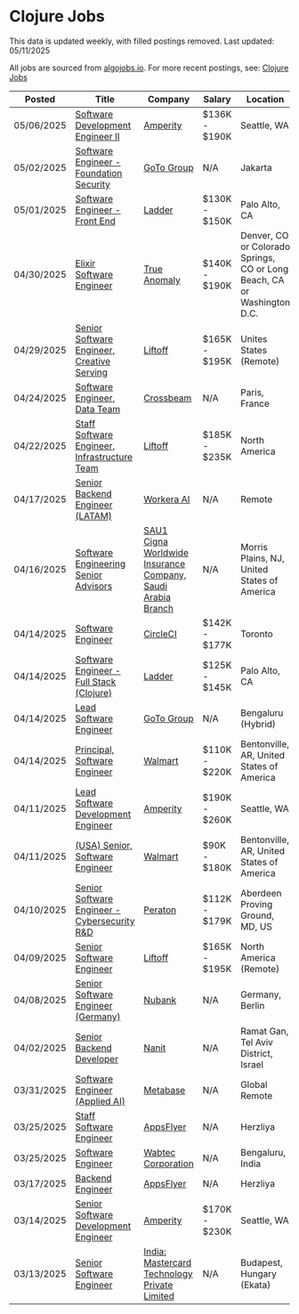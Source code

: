 # Clojure Jobs

This data is updated weekly, with filled postings removed. Last updated: 05/11/2025

All jobs are sourced from [algojobs.io](https://algojobs.io/). For more recent postings, see: [Clojure Jobs](https://algojobs.io/jobs/clojure)

| Posted | Title | Company | Salary | Location |
| --- | --- | --- | --- | --- |
| 05/06/2025 | [Software Development Engineer II](https://algojobs.io/jobs/3998373) | [Amperity](https://algojobs.io/company/amperity/) | $136K - $190K | Seattle, WA |
| 05/02/2025 | [Software Engineer - Foundation Security](https://algojobs.io/jobs/3977436) | [GoTo Group](https://algojobs.io/company/gotogroup/) | N/A | Jakarta |
| 05/01/2025 | [Software Engineer - Front End](https://algojobs.io/jobs/3957770) | [Ladder](https://algojobs.io/company/ladder33/) | $130K - $150K | Palo Alto, CA |
| 04/30/2025 | [Elixir Software Engineer](https://algojobs.io/jobs/3944990) | [True Anomaly](https://algojobs.io/company/trueanomalyinc/) | $140K - $190K | Denver, CO or Colorado Springs, CO or Long Beach, CA or Washington D.C. |
| 04/29/2025 | [Senior Software Engineer, Creative Serving](https://algojobs.io/jobs/3930687) | [Liftoff](https://algojobs.io/company/liftoff/) | $165K - $195K | Unites States (Remote) |
| 04/24/2025 | [Software Engineer, Data Team](https://algojobs.io/jobs/3891380) | [Crossbeam](https://algojobs.io/company/crossbeam/) | N/A | Paris, France |
| 04/22/2025 | [Staff Software Engineer, Infrastructure Team](https://algojobs.io/jobs/3850025) | [Liftoff](https://algojobs.io/company/liftoff/) | $185K - $235K | North America  |
| 04/17/2025 | [Senior Backend Engineer (LATAM)](https://algojobs.io/jobs/3829404) | [Workera AI](https://algojobs.io/company/workera/) | N/A | Remote |
| 04/16/2025 | [Software Engineering Senior Advisors](https://algojobs.io/jobs/3820025) | [SAU1 Cigna Worldwide Insurance Company, Saudi Arabia Branch](https://algojobs.io/company/cigna/) | N/A | Morris Plains, NJ, United States of America |
| 04/14/2025 | [Software Engineer](https://algojobs.io/jobs/3785702) | [CircleCI](https://algojobs.io/company/circleci/) | $142K - $177K | Toronto |
| 04/14/2025 | [Software Engineer - Full Stack (Clojure)](https://algojobs.io/jobs/3777775) | [Ladder](https://algojobs.io/company/ladder33/) | $125K - $145K | Palo Alto, CA |
| 04/14/2025 | [Lead Software Engineer](https://algojobs.io/jobs/3799215) | [GoTo Group](https://algojobs.io/company/gotogroup/) | N/A | Bengaluru (Hybrid) |
| 04/14/2025 | [Principal, Software Engineer](https://algojobs.io/jobs/3791998) | [Walmart](https://algojobs.io/company/walmart/) | $110K - $220K | Bentonville, AR, United States of America |
| 04/11/2025 | [Lead Software Development Engineer](https://algojobs.io/jobs/3770913) | [Amperity](https://algojobs.io/company/amperity/) | $190K - $260K | Seattle, WA |
| 04/11/2025 | [(USA) Senior, Software Engineer](https://algojobs.io/jobs/3781025) | [Walmart](https://algojobs.io/company/walmart/) | $90K - $180K | Bentonville, AR, United States of America |
| 04/10/2025 | [Senior Software Engineer - Cybersecurity R&D](https://algojobs.io/jobs/3764732) | [Peraton](https://algojobs.io/company/peraton/) | $112K - $179K | Aberdeen Proving Ground, MD, US |
| 04/09/2025 | [Senior Software Engineer](https://algojobs.io/jobs/3717306) | [Liftoff](https://algojobs.io/company/liftoff/) | $165K - $195K | North America (Remote)  |
| 04/08/2025 | [Senior Software Engineer (Germany)](https://algojobs.io/jobs/3716134) | [Nubank](https://algojobs.io/company/nubank/) | N/A | Germany, Berlin |
| 04/02/2025 | [Senior Backend Developer](https://algojobs.io/jobs/3671482) | [Nanit](https://algojobs.io/company/nanit/) | N/A | Ramat Gan, Tel Aviv District, Israel |
| 03/31/2025 | [Software Engineer (Applied AI)](https://algojobs.io/jobs/3638602) | [Metabase](https://algojobs.io/company/metabase/) | N/A | Global Remote |
| 03/25/2025 | [Staff Software Engineer](https://algojobs.io/jobs/3583036) | [AppsFlyer](https://algojobs.io/company/appsflyer/) | N/A | Herzliya |
| 03/25/2025 | [Software Engineer](https://algojobs.io/jobs/3570839) | [Wabtec Corporation](https://algojobs.io/company/wabtec/) | N/A | Bengaluru, India |
| 03/17/2025 | [Backend Engineer](https://algojobs.io/jobs/3496267) | [AppsFlyer](https://algojobs.io/company/appsflyer/) | N/A | Herzliya |
| 03/14/2025 | [Senior Software Development Engineer](https://algojobs.io/jobs/3480579) | [Amperity](https://algojobs.io/company/amperity/) | $170K - $230K | Seattle, WA |
| 03/13/2025 | [Senior Software Engineer](https://algojobs.io/jobs/3458202) | [India: Mastercard Technology Private Limited](https://algojobs.io/company/mastercard/) | N/A | Budapest, Hungary (Ekata) |
